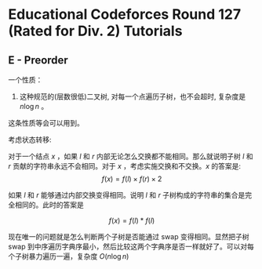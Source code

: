 # Educational Codeforces Round 127 (Rated for Div. 2) Tutorials

## E - Preorder

一个性质：
1. 这种规范的(层数很低)二叉树, 对每一个点遍历子树，也不会超时, 复杂度是 $n \log n$ 。

这条性质等会可以用到。

考虑状态转移: 

对于一个结点 $x$ ，如果 $l$ 和 $r$ 内部无论怎么交换都不能相同。那么就说明子树 $l$ 和 $r$ 贡献的字符串永远不会相同。对于 $x$ ，考虑实施交换和不交换。$x$ 的答案是:
$$ f(x) = f(l) \times f(r) \times 2$$

如果 $l$ 和 $r$ 能够通过内部交换变得相同。说明 $l$ 和 $r$ 子树构成的字符串的集合是完全相同的。此时的答案是

$$ f(x) = f(l) * f(l) $$

现在唯一的问题就是怎么判断两个子树是否能通过 swap 变得相同。显然把子树 swap 到中序遍历字典序最小，然后比较这两个字典序是否一样就好了。可以对每个子树暴力遍历一遍，复杂度 $O(n \log n)$